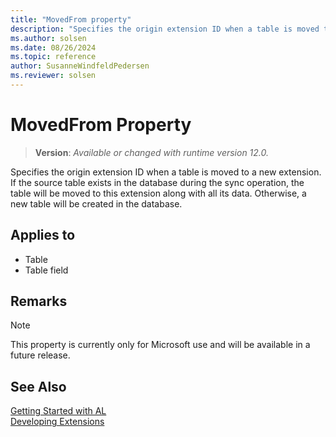 ```yaml
---
title: "MovedFrom property"
description: "Specifies the origin extension ID when a table is moved to a new extension."
ms.author: solsen
ms.date: 08/26/2024
ms.topic: reference
author: SusanneWindfeldPedersen
ms.reviewer: solsen
---
```

[//]: # (START>DO_NOT_EDIT)
[//]: # (IMPORTANT:Do not edit any of the content between here and the END>DO_NOT_EDIT.)
[//]: # (Any modifications should be made in the .xml files in the ModernDev repo.)
# MovedFrom Property
> **Version**: _Available or changed with runtime version 12.0._

Specifies the origin extension ID when a table is moved to a new extension. If the source table exists in the database during the sync operation, the table will be moved to this extension along with all its data. Otherwise, a new table will be created in the database.

## Applies to
-   Table
-   Table field

[//]: # (IMPORTANT: END>DO_NOT_EDIT)

## Remarks

> [!NOTE]
> This property is currently only for Microsoft use and will be available in a future release.

## See Also  
[Getting Started with AL](../devenv-get-started.md)  
[Developing Extensions](../devenv-dev-overview.md)  